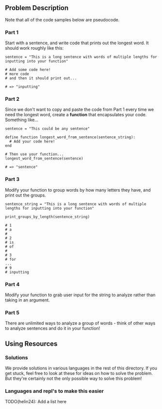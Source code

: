 ## Problem Description
Note that all of the code samples below are pseudocode.

### Part 1
Start with a sentence, and write code that prints out the longest word. It should work roughly like this:
```
sentence = "This is a long sentence with words of multiple lengths for inputting into your function"

# Add some code here!
# more code
# and then it should print out...

# => "inputting"
```

### Part 2
Since we don't want to copy and paste the code from Part 1 every time we need the longest word, create a **function** that encapsulates your code. Something like...
```
sentence = "This could be any sentence"

define function longest_word_from_sentence(sentence_string):
  # Add your code here!
end

# Then use your function...
longest_word_from_sentence(sentence)

# => "sentence"
```

### Part 3
Modify your function to group words by how many letters they have, and print out the groups.
```
sentence_string = "This is a long sentence with words of multiple lengths for inputting into your function"

print_groups_by_length(sentence_string)

# 1
# a
# 
# 2
# is
# of
#
# 3
# for
...
# 9
# inputting
```

### Part 4
Modify your function to grab user input for the string to analyze rather than taking in an argument.

### Part 5
There are unlimited ways to analyze a group of words - think of other ways to analyze sentences and do it in your function!

## Using Resources

### Solutions
We provide solutions in various languages in the rest of this directory. If you get stuck, feel free to look at these for ideas on how to solve the problem. But they're certainly not the only possible way to solve this problem!

### Languages and repl's to make this easier
TODO(helin24): Add a list here

